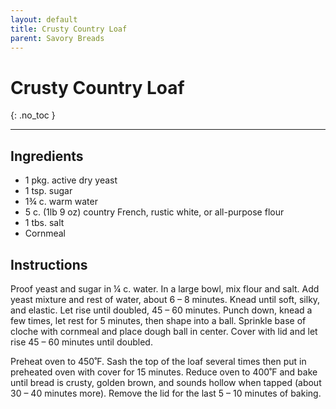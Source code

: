 ```yaml
---
layout: default
title: Crusty Country Loaf
parent: Savory Breads
---
```


# Crusty Country Loaf
{: .no_toc }

---

## Ingredients
<ul>
	<li>1 pkg. active dry yeast</li>
	<li>1 tsp. sugar</li>
	<li>1¾ c. warm water</li>
	<li>5 c. (1lb 9 oz) country French, rustic white, or all-purpose flour</li>
	<li>1 tbs. salt</li>
	<li>Cornmeal</li>
</ul>

## Instructions
Proof yeast and sugar in ¼ c. water. In a large bowl, mix flour and salt. Add yeast mixture and rest of water, about 6 – 8 minutes. Knead until soft, silky, and elastic. Let rise until doubled, 45 – 60 minutes. Punch down, knead a few times, let rest for 5 minutes, then shape into a ball. Sprinkle base of cloche with cornmeal and place dough ball in center. Cover with lid and let rise 45 – 60 minutes until doubled.

Preheat oven to 450˚F. Sash the top of the loaf several times then put in preheated oven with cover for 15 minutes. Reduce oven to 400˚F and bake until bread is crusty, golden brown, and sounds hollow when tapped (about 30 – 40 minutes more). Remove the lid for the last 5 – 10 minutes of baking.